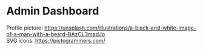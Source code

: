 # Admin Dashboard

Profile picture: https://unsplash.com/illustrations/a-black-and-white-image-of-a-man-with-a-beard-BAzCL3madJo \
SVG icons: https://pictogrammers.com/ 